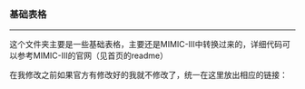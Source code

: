 ### 基础表格
---
这个文件夹主要是一些基础表格，主要还是MIMIC-III中转换过来的，详细代码可以参考MIMIC-III的官网（见首页的readme）

在我修改之前如果官方有修改好的我就不修改了，统一在这里放出相应的链接：

